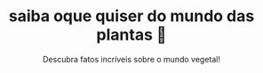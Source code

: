 <html lang="pt-BR">
<head>
  <meta charset="UTF-8">
  <meta name="viewport" content="width=device-width, initial-scale=1.0">
  <title>Curiosidades de Plantas</title>
  <link rel="stylesheet" href="styles.css">
</head>
<body>
  <header>
    <h1> saiba oque quiser do mundo das plantas 🌱</h1>
    <p>Descubra fatos incríveis sobre o mundo vegetal!</p>
  </header> 



  




<script>
  <button onclick="window.location.href='maju.html';">ir para maju.html</button>




  
</script>




    










  











  
</html>
  
